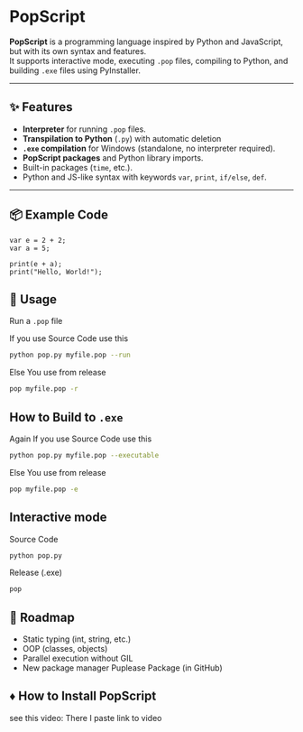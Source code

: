 # PopScript

**PopScript** is a programming language inspired by Python and JavaScript, but with its own syntax and features.  
It supports interactive mode, executing `.pop` files, compiling to Python, and building `.exe` files using PyInstaller.

---

## ✨ Features
- **Interpreter** for running `.pop` files.
- **Transpilation to Python** (`.py`) with automatic deletion
- **`.exe` compilation** for Windows (standalone, no interpreter required).
- **PopScript packages** and Python library imports.
- Built-in packages (`time`, etc.).
- Python and JS-like syntax with keywords `var`, `print`, `if/else`, `def`.

---

## 📦 Example Code
```popscript
var e = 2 + 2;
var a = 5;

print(e + a);
print("Hello, World!");
```
## 🚀 Usage
Run a `.pop` file

If you use Source Code use this
```bash
python pop.py myfile.pop --run
```
Else You use from release
```bash
pop myfile.pop -r
```
## How to Build to `.exe`

Again If you use Source Code use this
```bash
python pop.py myfile.pop --executable
```
Else You use from release
```bash
pop myfile.pop -e
```
## Interactive mode
Source Code
```bash
python pop.py
```
Release (.exe)
```bash
pop
```

## 📌 Roadmap
- Static typing (int, string, etc.)
- OOP (classes, objects)
- Parallel execution without GIL
- New package manager Puplease Package (in GitHub)

## ♦ How to Install PopScript
see this video:
There I paste link to video
